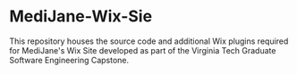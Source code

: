 # MediJane-Wix-Sie
This repository houses the source code and additional Wix plugins required for MediJane's Wix Site developed as part of the Virginia Tech Graduate Software Engineering Capstone. 
